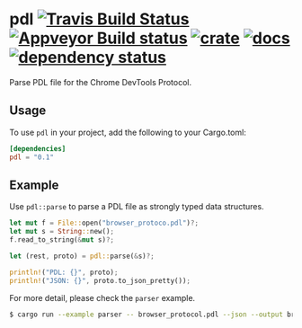 # pdl [![Travis Build Status](https://travis-ci.org/flier/rust-pdl.svg?branch=master)](https://travis-ci.org/flier/rust-pdl) [![Appveyor Build status](https://ci.appveyor.com/api/projects/status/h2tvdm5uiqtc4mh2?svg=true)](https://ci.appveyor.com/project/flier/rust-pdl) [![crate](https://img.shields.io/crates/v/pdl.svg)](https://crates.io/crates/pdl) [![docs](https://docs.rs/pdl/badge.svg)](https://docs.rs/crate/pdl/) [![dependency status](https://deps.rs/repo/github/flier/rust-pdl/status.svg)](https://deps.rs/repo/github/flier/rust-pdl)

Parse PDL file for the Chrome DevTools Protocol.

## Usage

To use `pdl` in your project, add the following to your Cargo.toml:

```toml
[dependencies]
pdl = "0.1"
```

## Example

Use `pdl::parse` to parse a PDL file as strongly typed data structures.

```rust
let mut f = File::open("browser_protoco.pdl")?;
let mut s = String::new();
f.read_to_string(&mut s)?;

let (rest, proto) = pdl::parse(&s)?;

println!("PDL: {}", proto);
println!("JSON: {}", proto.to_json_pretty());
```

For more detail, please check the `parser` example.

```sh
$ cargo run --example parser -- browser_protocol.pdl --json --output browser_protocol.json
```
